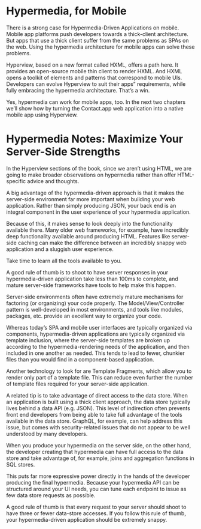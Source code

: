 # Hypermedia, for Mobile

There is a strong case for Hypermedia-Driven Applications on mobile. Mobile app platforms push developers towards a thick-client architecture. But apps that use a thick client suffer from the same problems as SPAs on the web. Using the hypermedia architecture for mobile apps can solve these problems.

Hyperview, based on a new format called HXML, offers a path here. It provides an open-source mobile thin client to render HXML. And HXML opens a toolkit of elements and patterns that correspond to mobile UIs. Developers can evolve Hyperview to suit their apps” requirements, while fully embracing the hypermedia architecture. That’s a win.

Yes, hypermedia can work for mobile apps, too. In the next two chapters we’ll show how by turning the Contact.app web application into a native mobile app using Hyperview.

# Hypermedia Notes: Maximize Your Server-Side Strengths

In the Hyperview sections of the book, since we aren’t using HTML, we are going to make broader observations on hypermedia rather than offer HTML-specific advice and thoughts.

A big advantage of the hypermedia-driven approach is that it makes the server-side environment far more important when building your web application. Rather than simply producing JSON, your back end is an integral component in the user experience of your hypermedia application.

Because of this, it makes sense to look deeply into the functionality available there. Many older web frameworks, for example, have incredibly deep functionality available around producing HTML. Features like server-side caching can make the difference between an incredibly snappy web application and a sluggish user experience.

Take time to learn all the tools available to you.

A good rule of thumb is to shoot to have server responses in your hypermedia-driven application take less than 100ms to complete, and mature server-side frameworks have tools to help make this happen.

Server-side environments often have extremely mature mechanisms for factoring (or organizing) your code properly. The Model/View/Controller pattern is well-developed in most environments, and tools like modules, packages, etc. provide an excellent way to organize your code.

Whereas today’s SPA and mobile user interfaces are typically organized via components, hypermedia-driven applications are typically organized via template inclusion, where the server-side templates are broken up according to the hypermedia-rendering needs of the application, and then included in one another as needed. This tends to lead to fewer, chunkier files than you would find in a component-based application.

Another technology to look for are Template Fragments, which allow you to render only part of a template file. This can reduce even further the number of template files required for your server-side application.

A related tip is to take advantage of direct access to the data store. When an application is built using a thick client approach, the data store typically lives behind a data API (e.g. JSON). This level of indirection often prevents front end developers from being able to take full advantage of the tools available in the data store. GraphQL, for example, can help address this issue, but comes with security-related issues that do not appear to be well understood by many developers.

When you produce your hypermedia on the server side, on the other hand, the developer creating that hypermedia can have full access to the data store and take advantage of, for example, joins and aggregation functions in SQL stores.

This puts far more expressive power directly in the hands of the developer producing the final hypermedia. Because your hypermedia API can be structured around your UI needs, you can tune each endpoint to issue as few data store requests as possible.

A good rule of thumb is that every request to your server should shoot to have three or fewer data-store accesses. If you follow this rule of thumb, your hypermedia-driven application should be extremely snappy.